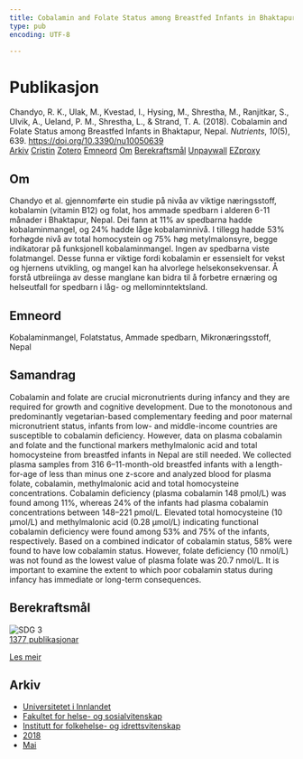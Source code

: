 ```yaml
---
title: Cobalamin and Folate Status among Breastfed Infants in Bhaktapur, Nepal
type: pub
encoding: UTF-8

---
```

<h1>Publikasjon</h1>
<article id="csl-bib-container-5NT5FLGD" class="csl-bib-container">
  <div class="csl-bib-body"> <div class="csl-entry">Chandyo, R. K., Ulak, M., Kvestad, I., Hysing, M., Shrestha, M., Ranjitkar, S., Ulvik, A., Ueland, P. M., Shrestha, L., &#38; Strand, T. A. (2018). Cobalamin and Folate Status among Breastfed Infants in Bhaktapur, Nepal. <i>Nutrients</i>, <i>10</i>(5), 639. <a href="https://doi.org/10.3390/nu10050639">https://doi.org/10.3390/nu10050639</a></div> </div>
  <div class="csl-bib-buttons">
    <a href="#taxonomy-article-5NT5FLGD" alt="archive" class="csl-bib-button">Arkiv</a>
    <a href="https://app.cristin.no/results/show.jsf?id=1585864" alt="Cristin" class="csl-bib-button">Cristin</a>
    <a href="http://zotero.org/groups/5881554/items/5NT5FLGD" alt="Zotero" class="csl-bib-button">Zotero</a>
    <a href="#keywords-article-5NT5FLGD" alt="keywords" class="csl-bib-button">Emneord</a>
    <a href="#about-article-5NT5FLGD" alt="about_pub" class="csl-bib-button">Om</a>
    <a href="#sdg-article-5NT5FLGD" alt="sdg" class="csl-bib-button">Berekraftsmål</a>
    <a href="https://www.mdpi.com/2072-6643/10/5/639/pdf?version=1526644502" alt="Unpaywall" class="csl-bib-button">Unpaywall</a>
    <a href="https://www.mdpi.com/2072-6643/10/5/639/pdf?version=1526644502" alt="EZproxy" class="csl-bib-button">EZproxy</a>
  </div>
  <div id="csl-bib-meta-container-5NT5FLGD"></div>
</article>
<div id="csl-bib-meta-5NT5FLGD" class="csl-bib-meta">
  <article id="about-article-5NT5FLGD" class="about_pub-article">
    <h1>Om</h1>
    Chandyo et al. gjennomførte ein studie på nivåa av viktige næringsstoff, kobalamin (vitamin B12) og folat, hos ammade spedbarn i alderen 6-11 månader i Bhaktapur, Nepal. Dei fann at 11% av spedbarna hadde kobalaminmangel, og 24% hadde låge kobalaminnivå. I tillegg hadde 53% forhøgde nivå av total homocystein og 75% høg metylmalonsyre, begge indikatorar på funksjonell kobalaminmangel. Ingen av spedbarna viste folatmangel. Desse funna er viktige fordi kobalamin er essensielt for vekst og hjernens utvikling, og mangel kan ha alvorlege helsekonsekvensar. Å forstå utbreiinga av desse manglane kan bidra til å forbetre ernæring og helseutfall for spedbarn i låg- og mellominntektsland.
  </article>
  <article id="keywords-article-5NT5FLGD" class="keywords-article">
    <h1>Emneord</h1>
    Kobalaminmangel, Folatstatus, Ammade spedbarn, Mikronæringsstoff, Nepal
  </article>
  <article id="abstract-article-5NT5FLGD" class="abstract-article">
    <h1>Samandrag</h1>
    Cobalamin and folate are crucial micronutrients during infancy and they are required for growth and cognitive development. Due to the monotonous and predominantly vegetarian-based complementary feeding and poor maternal micronutrient status, infants from low- and middle-income countries are susceptible to cobalamin deficiency. However, data on plasma cobalamin and folate and the functional markers methylmalonic acid and total homocysteine from breastfed infants in Nepal are still needed. We collected plasma samples from 316 6–11-month-old breastfed infants with a length-for-age of less than minus one z-score and analyzed blood for plasma folate, cobalamin, methylmalonic acid and total homocysteine concentrations. Cobalamin deficiency (plasma cobalamin 148 pmol/L) was found among 11%, whereas 24% of the infants had plasma cobalamin concentrations between 148–221 pmol/L. Elevated total homocysteine (10 µmol/L) and methylmalonic acid (0.28 µmol/L) indicating functional cobalamin deficiency were found among 53% and 75% of the infants, respectively. Based on a combined indicator of cobalamin status, 58% were found to have low cobalamin status. However, folate deficiency (10 nmol/L) was not found as the lowest value of plasma folate was 20.7 nmol/L. It is important to examine the extent to which poor cobalamin status during infancy has immediate or long-term consequences.
  </article>
  <article id="sdg-article-5NT5FLGD" class="sdg-article">
    <h1>Berekraftsmål</h1>
    <div class="sdg-container"><div id="sdg3" class="sdg">
        <img src="{{< params subfolder >}}images/sdg/sdg03_nn.png" class="image" alt="SDG 3">
        <div class="sdg-overlay">
          <a href="{{< params subfolder >}}nn/archive/?sdg=3#archive" class="sdg-publication-count"><span>1377</span> publikasjonar</a>
          <p><a href="https://fn.no/om-fn/fns-baerekraftsmaal/god-helse-og-livskvalitet?lang=nno-NO" class="sdg-read-more">Les meir</a></p>
        </div>
      </div></div>
  </article>
  <article id="taxonomy-article-5NT5FLGD" class="taxonomy-article">
    <h1>Arkiv</h1>
    <ul>
      <li><a href="{{< params subfolder >}}nn/archive/?key=3DCRN523">Universitetet i Innlandet</a></li>
      <li><a href="{{< params subfolder >}}nn/archive/?key=IDKFS3MX">Fakultet for helse- og sosialvitenskap</a></li>
      <li><a href="{{< params subfolder >}}nn/archive/?key=FJXE3Z8X">Institutt for folkehelse- og idrettsvitenskap</a></li>
      <li><a href="{{< params subfolder >}}nn/archive/?key=H5P87HVL">2018</a></li>
      <li><a href="{{< params subfolder >}}nn/archive/?key=IL9WU2TK">Mai</a></li>
    </ul>
  </article>
</div>
